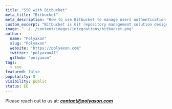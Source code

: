 ```yaml
---
title: "SSO with Bitbucket"
meta_title: "Bitbucket"
meta_description: "How to use Bitbucket to manage users authentication on Polyaxon. You can easily integrate Bitbucket to manage users authentication on Polyaxon."
custom_excerpt: "Bitbucket is Git repository management solution designed for professional teams. It gives you a central place to manage git repositories, collaborate on your source code and guide you through the development flow."
image: "../../content/images/integrations/bitbucket.png"
author:
  name: "Polyaxon"
  slug: "Polyaxon"
  website: "https://polyaxon.com"
  twitter: "polyaxonAI"
  github: "polyaxon"
tags: 
  - sso
featured: false
popularity: 0
visibility: public
status: EE
---
```


Please reach out to us at: _**contact@polyaxon.com**_
